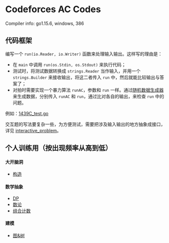 # Codeforces AC Codes

Compiler info: go1.15.6, windows, 386

## 代码框架

编写一个 `run(io.Reader, io.Writer)` 函数来处理输入输出。这样写的理由是：

- 在 `main` 中调用 `run(os.Stdin, os.Stdout)` 来执行代码；
- 测试时，将测试数据转换成 `strings.Reader` 当作输入，并用一个 `strings.Builder` 来接收输出，将这二者传入 `run` 中，然后就能比较输出与答案了；
- 对拍时需要实现一个暴力算法 `runAC`，参数和 `run` 一样。通过[随机数据生成器](/main/testutil/rand.go)来生成数据，分别传入 `runAC` 和 `run`，通过比对各自的输出，来检查 `run` 中的问题。

例如：[1439C_test.go](./1400-1499/1439C_test.go)

交互题的写法要复杂一些，为方便测试，需要把涉及输入输出的地方抽象成接口，详见 [interactive_problem](/copypasta/template/interactive_problem)。

## 个人训练用（按出现频率从高到低）

#### 大开脑洞

- [构造](https://codeforces.com/problemset?tags=constructive%20algorithms,2000-2500)

#### 数学抽象

- [DP](https://codeforces.com/problemset?tags=dp,2000-2500)
- [数论](https://codeforces.com/problemset?tags=number%20theory,2000-2500)
- [组合计数](https://codeforces.com/problemset?tags=combinatorics,2000-2500)

#### 建模

- [图&树](https://codeforces.com/problemset?tags=combine-tags-by-or,graphs,trees,flows,dsu,2-sat,graph%20matchings,shortest%20paths,2000-2500)
